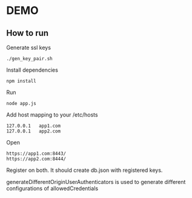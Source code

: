 # DEMO

## How to run

Generate ssl keys
```aidl
./gen_key_pair.sh
```

Install dependencies
```aidl
npm install
```

Run
```aidl
node app.js
```

Add host mapping to your /etc/hosts
```
127.0.0.1   app1.com
127.0.0.1   app2.com
```

Open
```aidl
https://app1.com:8443/
https://app2.com:8444/
```
Register on both. It should create db.json with registered keys.

generateDifferentOriginUserAuthenticators is used to generate different configurations of allowedCredentials